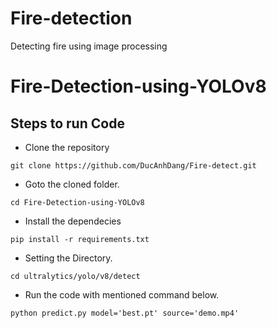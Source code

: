 # Fire-detection
Detecting fire using image processing

# Fire-Detection-using-YOLOv8


## Steps to run Code

- Clone the repository
```
git clone https://github.com/DucAnhDang/Fire-detect.git
```
- Goto the cloned folder.
```
cd Fire-Detection-using-YOLOv8
```
- Install the dependecies
```
pip install -r requirements.txt

```

- Setting the Directory.
```
cd ultralytics/yolo/v8/detect
```

- Run the code with mentioned command below.
```
python predict.py model='best.pt' source='demo.mp4'

```


